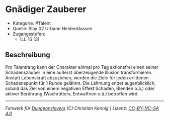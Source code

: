<!---
Dies ist ein Fanwerk für DUNGEONSLAYERS (C) von Christian Kennig

Quellen:      [Slay 02 Urbane Heldenklassen](https://www.f-space.de/ds4/downloads.html)
              [Talentbeschreibungen](https://www.f-space.de/ds4/tools-talentcards.html)
License:      [CC-BY-NC-SA 4.0](https://creativecommons.org/licenses/by-nc-sa/4.0/deed.de)
Richtlinien:  [Fanwerkrichtlinien](https://www.dungeonslayers.net/fanwerk-richtlinien/)
Autor:        Zauberlehrling
-->

  
# Gnädiger Zauberer  
- Kategorie: #Talent  
- Quelle: Slay 02 Urbane Heldenklassen  
- Zugangsstufen:  
  - ILL 16 [3]  

## Beschreibung  
Pro Talentrang kann der Charakter einmal pro Tag aktionsfrei einen seiner Schadenszauber in eine äußerst überzeugende Illusion transformieren. Anstatt Lebenskraft abzuziehen, werden die Ziele für jeden erlittenen Schadenspunkt für 1 Runde gelähmt. Die Lähmung endet augenblicklich, sobald das Ziel von einem negativen Effekt Schaden, Blenden o.ä.) oder aktiver Berührung (Wachrütteln, Entwaffnen o.ä.) betroffen wird.


___  
*Fanwerk für [Dungeonslayers](https://www.dungeonslayers.net/) (C) Christian Kennig | Lizenz: [CC-BY-NC-SA 4.0](https://creativecommons.org/licenses/by-nc-sa/4.0/deed.de)*  
